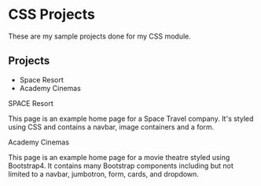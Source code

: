 
# CSS Projects

These are my sample projects done for my CSS module.



## Projects



- Space Resort
- Academy Cinemas


SPACE Resort

This page is an example home page for a Space Travel company. It's styled using CSS and contains a navbar, image containers and a form.

Academy Cinemas

This page is an example home page for a movie theatre styled using Bootstrap4. It contains many Bootstrap components including but not limited to a navbar, jumbotron, form, cards, and dropdown.
